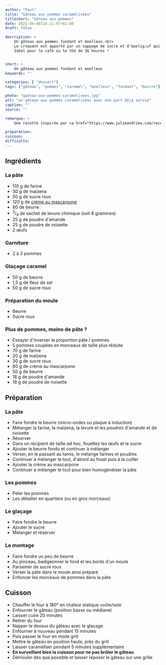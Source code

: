 ```yaml
---
author: "Paul"
title: "Gâteau aux pommes caramélisées"
titleshort: "Gâteau aux pommes"
date: 2025-04-06T16:21:07+02:00
draft: false

description: >
    Un gâteau aux pommes fondant et moelleux.<br>
    Le croquant est apporté par un nappage de sucre et d'&oelig;uf qui va caraméliser à la cuisson.<br>
    Idéal pour le café ou le thé de 16 heures !


short: >
    Un gâteau aux pommes fondant et moelleux
keywords: ""

categories: [ "dessert"]
tags: ["gâteau", "pommes", "caramel", "moelleux", "fondant", "beurre"]

photo: "gateau-aux-pommes-caramelisees.jpg"
alt: "un gâteau aux pommes caramélisées avec une part déjà servie"
caption: ""
source: ""

remarque: >
    Une recette inspirée par <a href="https://www.julieandrieu.com/recettes/gateau-aux-pommes-caramelise-dantoinette">Julie Andrieu</a>

preparation: 
cuisson: 
difficulte:
---
```



## Ingrédients
### La pâte
- 110 g de farine
- 30 g de maïzena
- 50 g de sucre roux
- 120 g de [crème au mascarpone](https://www.elle-et-vire.com/fr/fr/creme/produits/la-creme-au-mascarpone/)
- 80 de beurre
- <sup>3</sup>/<sub>4</sub> de sachet de levure chimique (soit 8 grammes)
- 25 g de poudre d'amande
- 25 g de poudre de noisette
- 2 &oelig;ufs
### Garniture
- 2 à 3 pommes
### Glaçage caramel
- 50 g de beurre
- 1,5 g de fleur de sel
- 50 g de sucre roux
### Préparation du moule
- Beurre
- Sucre roux
### Plus de pommes, moins de pâte ?
- Essayer d'inverser la proportion pâte / pommes
- 5 pommes coupées en morceaux de taille plus réduite
- 70 g de farine
- 20 g de maïzena
- 30 g de sucre roux
- 80 g de crème au mascarpone
- 50 g de beurre
- 18 g de poudre d'amande
- 18 g de poudre de noisette
## Préparation
### La pâte
- Faire fondre le beurre (micro-ondes ou plaque à induction)
- Mélanger la farine, la maïzena, la levure et les poudres d'amande et de noisette
- Réserver
- Dans un récipient de taille *ad hoc*, fouettez les &oelig;ufs et le sucre
- Ajouter le beurre fondu et continuer à mélanger
- Verser, en le passant au tamis, le mélange farines et poudres
- Continuer à mélanger le tout, d'abord au fouet puis à la cuiller
- Ajouter la crème au mascarpone
- Continuer à mélanger le tout pour bien homogénéiser la pâte
### Les pommes
- Peler les pommes
- Les détailler en quartiers (ou en gros morceaux) 
### Le glaçage
- Faire fondre le beurre
- Ajouter le sucre
- Mélanger et réserver
### Le montage
- Faire fondre un peu de beurre
- Au pinceau, badigeonner le fond et les bords d'un moule
- Parsemer de sucre roux
- Verser la pâte dans le moule ainsi préparé
- Enfoncer les morceaux de pommes dans la pâte
## Cuisson
- Chauffer le four à 180° en chaleur statique voûte/sole
- Enfourner le gâteau (position basse ou médiane)
- Laisser cuire 20 minutes
- Retirer du four
- Napper le dessus du gâteau avec le glaçage
- Enfourner à nouveau pendant 15 minutes
- Puis passer le four en mode grill
- Mettre le gâteau en position haute, près du grill
- Laisser caraméliser pendant 5 minutes supplémentaire
- **En surveillant bien la cuisson pour ne pas brûler le gâteau**
- Démouler dès que possible et laisser reposer le gâteau sur une grille

